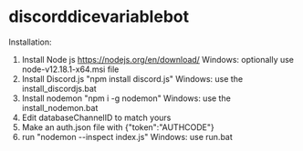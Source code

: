 # discorddicevariablebot

Installation:
1. Install Node js https://nodejs.org/en/download/ Windows: optionally use node-v12.18.1-x64.msi file
2. Install Discord.js "npm install discord.js" Windows: use the install_discordjs.bat
3. Install nodemon "npm i -g nodemon" Windows: use the install_nodemon.bat
4. Edit databaseChannelID to match yours
5. Make an auth.json file with {"token":"AUTHCODE"}
6. run "nodemon --inspect index.js" Windows: use run.bat


